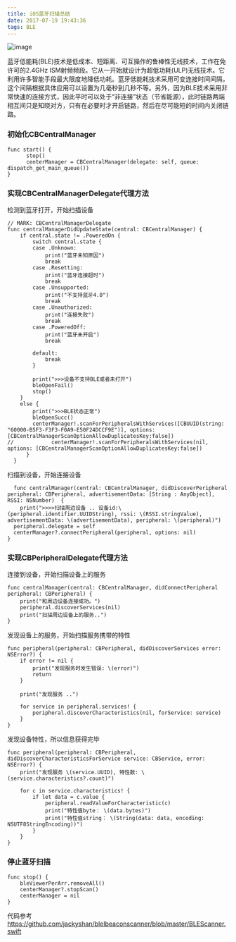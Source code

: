 ```yaml
---
title: iOS蓝牙扫描总结
date: 2017-07-19 19:43:36
tags: BLE
---
```


![image](http://upload-images.jianshu.io/upload_images/301129-eb3ed120ab90c15c.jpg?imageMogr2/auto-orient/strip%7CimageView2/2/w/1240)

蓝牙低能耗(BLE)技术是低成本、短距离、可互操作的鲁棒性无线技术，工作在免许可的2.4GHz ISM射频频段。它从一开始就设计为超低功耗(ULP)无线技术。它利用许多智能手段最大限度地降低功耗。蓝牙低能耗技术采用可变连接时间间隔，这个间隔根据具体应用可以设置为几毫秒到几秒不等。另外，因为BLE技术采用非常快速的连接方式，因此平时可以处于“非连接”状态（节省能源），此时链路两端相互间只是知晓对方，只有在必要时才开启链路，然后在尽可能短的时间内关闭链路。

### 初始化CBCentralManager
    func start() {
          stop()
          centerManager = CBCentralManager(delegate: self, queue: dispatch_get_main_queue())
    }

### 实现CBCentralManagerDelegate代理方法
检测到蓝牙打开，开始扫描设备

    // MARK: CBCentralManagerDelegate
    func centralManagerDidUpdateState(central: CBCentralManager) {
        if central.state != .PoweredOn {
            switch central.state {
            case .Unknown:
                print("蓝牙未知原因")
                break
            case .Resetting:
                print("蓝牙连接超时")
                break
            case .Unsupported:
                print("不支持蓝牙4.0")
                break
            case .Unauthorized:
                print("连接失败")
                break
            case .PoweredOff:
                print("蓝牙未开启")
                break
            
            default:
                break
            }
            
            print(">>>设备不支持BLE或者未打开")
            bleOpenFail()
            stop()
        }
        else {
            print(">>>BLE状态正常")
            bleOpenSucc()
            centerManager!.scanForPeripheralsWithServices([CBUUID(string: "60000-B5F3-F3F3-F0A9-E50F24DCCF9E")], options: [CBCentralManagerScanOptionAllowDuplicatesKey:false])
    //            centerManager!.scanForPeripheralsWithServices(nil, options: [CBCentralManagerScanOptionAllowDuplicatesKey:false])
          }
      }

扫描到设备，开始连接设备

      func centralManager(central: CBCentralManager, didDiscoverPeripheral peripheral: CBPeripheral, advertisementData: [String : AnyObject], RSSI: NSNumber)  {
        print(">>>>扫描周边设备 .. 设备id:\(peripheral.identifier.UUIDString), rssi: \(RSSI.stringValue), advertisementData: \(advertisementData), peripheral: \(peripheral)")
      peripheral.delegate = self
      centerManager?.connectPeripheral(peripheral, options: nil)
    }

### 实现CBPeripheralDelegate代理方法

连接到设备，开始扫描设备上的服务

    func centralManager(central: CBCentralManager, didConnectPeripheral peripheral: CBPeripheral) {
        print("和周边设备连接成功。")
        peripheral.discoverServices(nil)
        print("扫描周边设备上的服务..")
    }
    
发现设备上的服务，开始扫描服务携带的特性

    func peripheral(peripheral: CBPeripheral, didDiscoverServices error: NSError?) {
        if error != nil {
            print("发现服务时发生错误: \(error)")
            return
        }
        
        print("发现服务 ..")
        
        for service in peripheral.services! {
            peripheral.discoverCharacteristics(nil, forService: service)
        }
    }
    
发现设备特性，所以信息获得完毕

    func peripheral(peripheral: CBPeripheral, didDiscoverCharacteristicsForService service: CBService, error: NSError?) {
        print("发现服务 \(service.UUID), 特性数: \(service.characteristics?.count)")
        
        for c in service.characteristics! {
            if let data = c.value {
                peripheral.readValueForCharacteristic(c)
                print("特性值byte： \(data.bytes)")
                print("特性值string： \(String(data: data, encoding: NSUTF8StringEncoding))")
            }
        }
    }
    
### 停止蓝牙扫描

    func stop() {
        bleViewerPerArr.removeAll()
        centerManager?.stopScan()
        centerManager = nil
    }

代码参考
https://github.com/jackyshan/bleIbeaconscanner/blob/master/BLEScanner.swift
